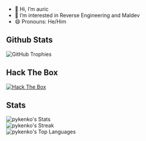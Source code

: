- 👋 Hi, I’m auric
- 🌱 I’m interested in Reverse Engineering and Maldev
- 😄 Pronouns: He/Him

Github Stats
---
![GitHub Trophies](https://github-profile-trophy.vercel.app/?username=pykenko&theme=tokyonight)

Hack The Box
---
[![Hack The Box](https://www.hackthebox.com/badge/image/1456197)](https://app.hackthebox.com/profile/1456197)

Stats
---
![pykenko's Stats](https://github-readme-stats.vercel.app/api?username=pykenko&theme=vue-dark&show_icons=true&hide_border=false&count_private=false)                                       
![pykenko's Streak](https://github-readme-streak-stats.herokuapp.com/?user=pykenko&theme=vue-dark&hide_border=false)                                                                                                     
![pykenko's Top Languages](https://github-readme-stats.vercel.app/api/top-langs/?username=pykenko&theme=vue-dark&show_icons=true&hide_border=false&layout=compact)
